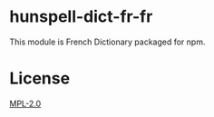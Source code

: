 # hunspell-dict-fr-fr

This module is French Dictionary packaged for npm.

# License

[MPL-2.0](https://github.com/kwonoj/hunspell-dict/blob/master/packages/fr-fr/README_fr_FR.txt)